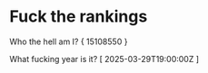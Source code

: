 # Fuck the rankings

Who the hell am I?
{ 15108550 }

What fucking year is it?
[ 2025-03-29T19:00:00Z ]
